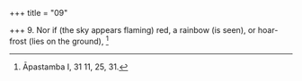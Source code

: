+++
title = "09"

+++
9. Nor if (the sky appears flaming) red, a rainbow (is seen), or hoar-frost (lies on the ground), [^6] 


[^6]:  Āpastamba I, 31 11, 25, 31.
